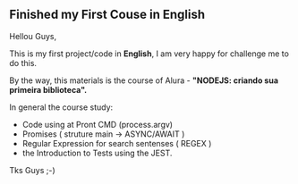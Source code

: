 ## Finished my First Couse in English

Hellou Guys, 

This is my first project/code in **English**, I am very happy for challenge me to do this. 

By the way, this materials is the course of Alura - **"NODEJS: criando sua primeira biblioteca".**

In general the course study: 

- Code using at Pront CMD (process.argv) 
- Promises ( struture main -> ASYNC/AWAIT ) 
- Regular Expression for search sentenses ( REGEX ) 
- the Introduction to Tests using the JEST. 


Tks Guys
;-) 
